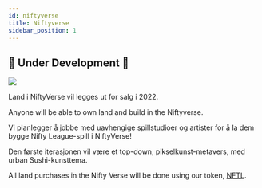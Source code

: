 ```yaml
---
id: niftyverse
title: Niftyverse
sidebar_position: 1
---
```


## 🚧 Under Development 🚧

![](/img/niftyverse-snarfy.gif)

Land i NiftyVerse vil legges ut for salg i 2022.

Anyone will be able to own land and build in the Niftyverse.

Vi planlegger å jobbe med uavhengige spillstudioer og artister for å la dem bygge Nifty League-spill i NiftyVerse!

Den første iterasjonen vil være et top-down, pikselkunst-metavers, med urban Sushi-kunsttema.

All land purchases in the Nifty Verse will be done using our token, [NFTL](https://docs.niftyleague.com/overview/nftl/overview).
